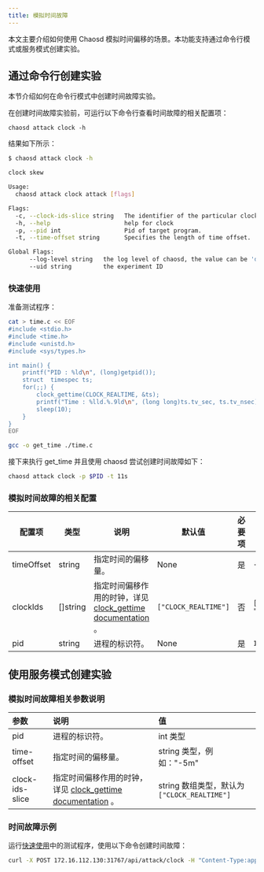 ```yaml
---
title: 模拟时间故障
---
```


本文主要介绍如何使用 Chaosd 模拟时间偏移的场景。本功能支持通过命令行模式或服务模式创建实验。

## 通过命令行创建实验

本节介绍如何在命令行模式中创建时间故障实验。

在创建时间故障实验前，可运行以下命令行查看时间故障的相关配置项：

```
chaosd attack clock -h
```

结果如下所示：

```bash
$ chaosd attack clock -h

clock skew

Usage:
  chaosd attack clock attack [flags]

Flags:
  -c, --clock-ids-slice string   The identifier of the particular clock on which to act.More clock description in linux kernel can be found in man page of clock_getres, clock_gettime, clock_settime.Muti clock ids should be split with "," (default "CLOCK_REALTIME")
  -h, --help                     help for clock
  -p, --pid int                  Pid of target program.
  -t, --time-offset string       Specifies the length of time offset.

Global Flags:
      --log-level string   the log level of chaosd, the value can be 'debug', 'info', 'warn' and 'error'
      --uid string         the experiment ID

```

### 快速使用

准备测试程序：

```bash
cat > time.c << EOF
#include <stdio.h>
#include <time.h>
#include <unistd.h>
#include <sys/types.h>

int main() {
    printf("PID : %ld\n", (long)getpid());
    struct  timespec ts;
    for(;;) {
        clock_gettime(CLOCK_REALTIME, &ts);
        printf("Time : %lld.%.9ld\n", (long long)ts.tv_sec, ts.tv_nsec);
        sleep(10);
    }
}
EOF

gcc -o get_time ./time.c
```

接下来执行 get_time 并且使用 chaosd 尝试创建时间故障如下：

```bash
chaosd attack clock -p $PID -t 11s
```

### 模拟时间故障的相关配置

| 配置项 | 类型 | 说明 | 默认值 | 必要项 | 例子 |
| --- | --- | --- | --- | --- | --- |
| timeOffset | string | 指定时间的偏移量。 | None | 是 | `-5m` |
| clockIds | []string | 指定时间偏移作用的时钟，详见 [clock_gettime documentation](https://man7.org/linux/man-pages/man2/clock_gettime.2.html) 。 | `["CLOCK_REALTIME"]` | 否 | `["CLOCK_REALTIME", "CLOCK_MONOTONIC"]` |
| pid | string | 进程的标识符。 | None | 是 | `1` |

## 使用服务模式创建实验

### 模拟时间故障相关参数说明

| 参数      | 说明    | 值       |
| :---------- | :----------------------------------------------------------------- | :-------------------------------------------------------------------------- |
| pid | 进程的标识符。 | int 类型 |
| time-offset | 指定时间的偏移量。 | string 类型，例如："-5m" |
| clock-ids-slice | 指定时间偏移作用的时钟，详见 [clock_gettime documentation](https://man7.org/linux/man-pages/man2/clock_gettime.2.html) 。 | string 数组类型，默认为 `["CLOCK_REALTIME"]` |

### 时间故障示例

运行[快速使用](#快速使用)中的测试程序，使用以下命令创建时间故障：

```bash
curl -X POST 172.16.112.130:31767/api/attack/clock -H "Content-Type:application/json" -d '{"pid":123, "time-offset":"11s"}'
```

